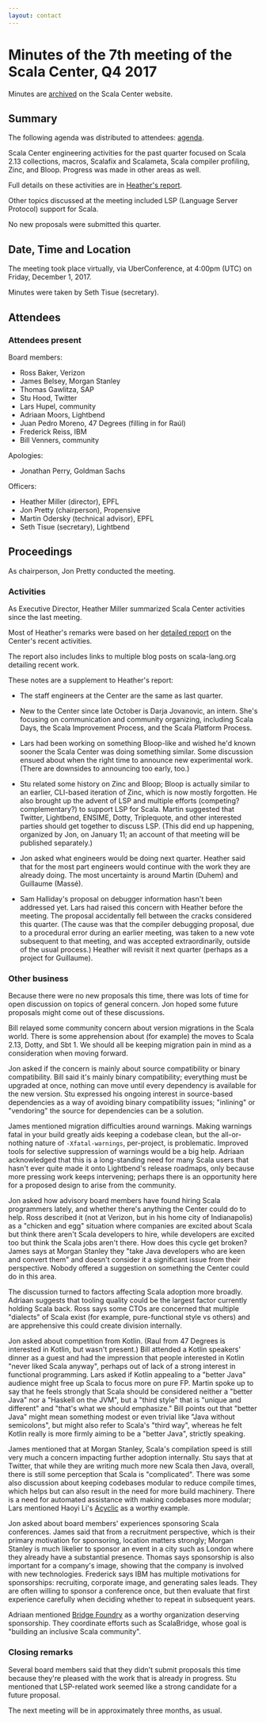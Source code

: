 ```yaml
---
layout: contact
---
```


# Minutes of the 7th meeting of the Scala Center, Q4 2017

Minutes are [archived](https://scala.epfl.ch/records.html) on the
Scala Center website.

## Summary

The following agenda was distributed to attendees:
[agenda](https://github.com/scalacenter/advisoryboard/blob/master/agendas/007-2017-q4.md).

Scala Center engineering activities for the past quarter focused on
Scala 2.13 collections, macros, Scalafix and Scalameta, Scala compiler
profiling, Zinc, and Bloop.  Progress was made in other areas as well.

Full details on these activities are in
[Heather's report](https://scala.epfl.ch/minutes/ab-reports/2017-q4.html).

Other topics discussed at the meeting included LSP (Language Server Protocol)
support for Scala.

No new proposals were submitted this quarter.

## Date, Time and Location

The meeting took place virtually, via UberConference, at 4:00pm
(UTC) on Friday, December 1, 2017.

Minutes were taken by Seth Tisue (secretary).

## Attendees

### Attendees present

Board members:

- Ross Baker, Verizon
- James Belsey, Morgan Stanley
- Thomas Gawlitza, SAP
- Stu Hood, Twitter
- Lars Hupel, community
- Adriaan Moors, Lightbend
- Juan Pedro Moreno, 47 Degrees (filling in for Raúl)
- Frederick Reiss, IBM
- Bill Venners, community

Apologies:

- Jonathan Perry, Goldman Sachs

Officers:

- Heather Miller (director), EPFL
- Jon Pretty (chairperson), Propensive
- Martin Odersky (technical advisor), EPFL
- Seth Tisue (secretary), Lightbend

## Proceedings

As chairperson, Jon Pretty conducted the meeting.

### Activities

As Executive Director, Heather Miller summarized Scala Center
activities since the last meeting.

Most of Heather's remarks were based on her
[detailed report](https://scala.epfl.ch/minutes/ab-reports/2017-q4.html)
on the Center's recent activities.

The report also includes links to multiple blog posts on scala-lang.org
detailing recent work.

These notes are a supplement to Heather's report:

* The staff engineers at the Center are the same as last quarter.

* New to the Center since late October is Darja Jovanovic, an intern.
She's focusing on communication and community organizing, including
Scala Days, the Scala Improvement Process, and the Scala Platform
Process.

* Lars had been working on something Bloop-like and wished he'd known
sooner the Scala Center was doing something similar.  Some discussion
ensued about when the right time to announce new experimental work.
(There are downsides to announcing too early, too.)

* Stu related some history on Zinc and Bloop; Bloop is actually
similar to an earlier, CLI-based iteration of Zinc, which is now
mostly forgotten.  He also brought up the advent of LSP and multiple
efforts (competing? complementary?) to support LSP for Scala. Martin
suggested that Twitter, Lightbend, ENSIME, Dotty, Triplequote, and
other interested parties should get together to discuss LSP.  (This
did end up happening, organized by Jon, on January 11; an account of
that meeting will be published separately.)

* Jon asked what engineers would be doing next quarter.  Heather said
that for the most part engineers would continue with the work they are
already doing.  The most uncertainty is around Martin (Duhem) and
Guillaume (Massé).

* Sam Halliday's proposal on debugger information hasn't been
addressed yet.  Lars had raised this concern with Heather before the
meeting.  The proposal accidentally fell between the cracks considered
this quarter.  (The cause was that the compiler debugging proposal, due
to a procedural error during an earlier meeting, was taken to a new
vote subsequent to that meeting, and was accepted extraordinarily,
outside of the usual process.)  Heather will revisit it next quarter
(perhaps as a project for Guillaume).

### Other business

Because there were no new proposals this time, there was lots of
time for open discussion on topics of general concern.  Jon hoped
some future proposals might come out of these discussions.

Bill relayed some community concern about version migrations in the
Scala world.  There is some apprehension about (for example) the moves
to Scala 2.13, Dotty, and Sbt 1.  We should all be keeping migration
pain in mind as a consideration when moving forward.

Jon asked if the concern is mainly about source compatibility or
binary compatibility.  Bill said it's mainly binary compatibility;
everything must be upgraded at once, nothing can move until every
dependency is available for the new version.  Stu expressed his
ongoing interest in source-based dependencies as a way of avoiding
binary compatibility issues; "inlining" or "vendoring" the source
for dependencies can be a solution.

James mentioned migration difficulties around warnings.  Making
warnings fatal in your build greatly aids keeping a codebase clean,
but the all-or-nothing nature of `-Xfatal-warnings`, per-project, is
problematic.  Improved tools for selective suppression of warnings
would be a big help.  Adriaan acknowledged that this is a
long-standing need for many Scala users that hasn't ever quite made it
onto Lightbend's release roadmaps, only because more pressing work
keeps intervening; perhaps there is an opportunity here for a
proposed design to arise from the community.

Jon asked how advisory board members have found hiring Scala
programmers lately, and whether there's anything the Center could do
to help.  Ross described it (not at Verizon, but in his home city of
Indianapolis) as a "chicken and egg" situation where companies are
excited about Scala but think there aren't Scala developers to hire,
while developers are excited too but think the Scala jobs aren't
there.  How does this cycle get broken?  James says at Morgan Stanley
they "take Java developers who are keen and convert them" and doesn't
consider it a significant issue from their perspective.  Nobody
offered a suggestion on something the Center could do in this area.

The discussion turned to factors affecting Scala adoption more
broadly.  Adriaan suggests that tooling quality could be the largest
factor currently holding Scala back.  Ross says some CTOs are
concerned that multiple "dialects" of Scala exist (for example,
pure-functional style vs others) and are apprehensive this could
create division internally.

Jon asked about competition from Kotlin.  (Raul from 47 Degrees is
interested in Kotlin, but wasn't present.)  Bill attended a Kotlin
speakers' dinner as a guest and had the impression that people
interested in Kotlin "never liked Scala anyway", perhaps out of lack
of a strong interest in functional programming.  Lars asked if Kotlin
appealing to a "better Java" audience might free up Scala to focus
more on pure FP.  Martin spoke up to say that he feels strongly that
Scala should be considered neither a "better Java" nor a "Haskell on
the JVM", but a "third style" that is "unique and different" and
"that's what we should emphasize."  Bill points out that "better Java"
might mean something modest or even trivial like "Java without
semicolons", but might also refer to Scala's "third way", whereas he
felt Kotlin really is more firmly aiming to be a "better Java",
strictly speaking.

James mentioned that at Morgan Stanley, Scala's compilation speed is
still very much a concern impacting further adoption internally.  Stu
says that at Twitter, that while they are writing much more new Scala
then Java, overall, there is still some perception that Scala is
"complicated".  There was some also discussion about keeping codebases
modular to reduce compile times, which helps but can also result in
the need for more build machinery.  There is a need for automated
assistance with making codebases more modular; Lars mentioned Haoyi
Li's [Acyclic](https://github.com/lihaoyi/acyclic) as a worthy
example.

Jon asked about board members' experiences sponsoring Scala
conferences.  James said that from a recruitment perspective, which is
their primary motivation for sponsoring, location matters strongly;
Morgan Stanley is much likelier to sponsor an event in a city such as
London where they already have a substantial presence.  Thomas says
sponsorship is also important for a company's image, showing that the
company is involved with new technologies.  Frederick says IBM has
multiple motivations for sponsorships: recruiting, corporate image,
and generating sales leads.  They are often willing to sponsor a
conference once, but then evaluate that first experience carefully
when deciding whether to repeat in subsequent years.

Adriaan mentioned [Bridge Foundry](https://bridgefoundry.org) as a
worthy organization deserving sponsorship.  They coordinate efforts
such as ScalaBridge, whose goal is
"building an inclusive Scala community".

### Closing remarks

Several board members said that they didn't submit proposals this time
because they're pleased with the work that is already in progress.
Stu mentioned that LSP-related work seemed like a strong candidate for
a future proposal.

The next meeting will be in approximately three months, as usual.
